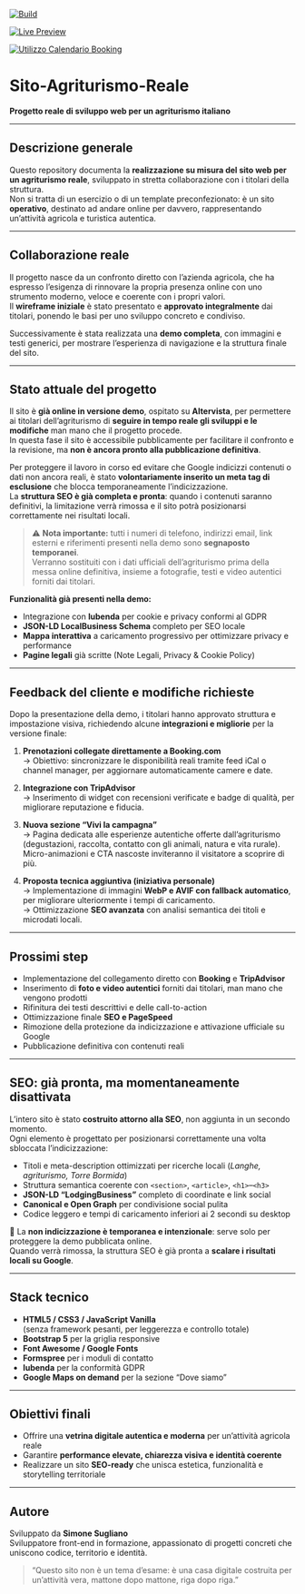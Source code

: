 [![Build](https://img.shields.io/badge/Versione-Dev%20Preview-blue)](#Stato-attuale-del-progetto)

[![Live Preview](https://img.shields.io/badge/Live%20Preview-Demo%20Online-yellow)](http://agriturismolabertorella.altervista.org)

[![Utilizzo Calendario Booking](https://img.shields.io/badge/Utilizzo%20Calendario-Booking-green?style=for-the-badge)](INFObooking.md)




# Sito-Agriturismo-Reale  
**Progetto reale di sviluppo web per un agriturismo italiano**

---

## Descrizione generale

Questo repository documenta la **realizzazione su misura del sito web per un agriturismo reale**, sviluppato in stretta collaborazione con i titolari della struttura.  
Non si tratta di un esercizio o di un template preconfezionato: è un sito **operativo**, destinato ad andare online per davvero, rappresentando un’attività agricola e turistica autentica.

---

## Collaborazione reale

Il progetto nasce da un confronto diretto con l’azienda agricola, che ha espresso l’esigenza di rinnovare la propria presenza online con uno strumento moderno, veloce e coerente con i propri valori.  
Il **wireframe iniziale** è stato presentato e **approvato integralmente** dai titolari, ponendo le basi per uno sviluppo concreto e condiviso.

Successivamente è stata realizzata una **demo completa**, con immagini e testi generici, per mostrare l’esperienza di navigazione e la struttura finale del sito.

---

## Stato attuale del progetto

Il sito è **già online in versione demo**, ospitato su **Altervista**, per permettere ai titolari dell’agriturismo di **seguire in tempo reale gli sviluppi e le modifiche** man mano che il progetto procede.  
In questa fase il sito è accessibile pubblicamente per facilitare il confronto e la revisione, ma **non è ancora pronto alla pubblicazione definitiva**.

Per proteggere il lavoro in corso ed evitare che Google indicizzi contenuti o dati non ancora reali, è stato **volontariamente inserito un meta tag di esclusione** che blocca temporaneamente l’indicizzazione.  
La **struttura SEO è già completa e pronta**: quando i contenuti saranno definitivi, la limitazione verrà rimossa e il sito potrà posizionarsi correttamente nei risultati locali.

> ⚠️ **Nota importante:** tutti i numeri di telefono, indirizzi email, link esterni e riferimenti presenti nella demo sono **segnaposto temporanei**.  
> Verranno sostituiti con i dati ufficiali dell’agriturismo prima della messa online definitiva, insieme a fotografie, testi e video autentici forniti dai titolari.

**Funzionalità già presenti nella demo:**
- Integrazione con **Iubenda** per cookie e privacy conformi al GDPR  
- **JSON-LD LocalBusiness Schema** completo per SEO locale  
- **Mappa interattiva** a caricamento progressivo per ottimizzare privacy e performance  
- **Pagine legali** già scritte (Note Legali, Privacy & Cookie Policy)

---

## Feedback del cliente e modifiche richieste

Dopo la presentazione della demo, i titolari hanno approvato struttura e impostazione visiva, richiedendo alcune **integrazioni e migliorie** per la versione finale:

1. **Prenotazioni collegate direttamente a Booking.com**  
   → Obiettivo: sincronizzare le disponibilità reali tramite feed iCal o channel manager, per aggiornare automaticamente camere e date.

2. **Integrazione con TripAdvisor**  
   → Inserimento di widget con recensioni verificate e badge di qualità, per migliorare reputazione e fiducia.

3. **Nuova sezione “Vivi la campagna”**  
   → Pagina dedicata alle esperienze autentiche offerte dall’agriturismo (degustazioni, raccolta, contatto con gli animali, natura e vita rurale).  
   Micro-animazioni e CTA nascoste inviteranno il visitatore a scoprire di più.

4. **Proposta tecnica aggiuntiva (iniziativa personale)**  
   → Implementazione di immagini **WebP e AVIF con fallback automatico**, per migliorare ulteriormente i tempi di caricamento.  
   → Ottimizzazione **SEO avanzata** con analisi semantica dei titoli e microdati locali.

---

## Prossimi step

- Implementazione del collegamento diretto con **Booking** e **TripAdvisor**  
- Inserimento di **foto e video autentici** forniti dai titolari, man mano che vengono prodotti  
- Rifinitura dei testi descrittivi e delle call-to-action  
- Ottimizzazione finale **SEO e PageSpeed**  
- Rimozione della protezione da indicizzazione e attivazione ufficiale su Google  
- Pubblicazione definitiva con contenuti reali  

---

## SEO: già pronta, ma momentaneamente disattivata

L’intero sito è stato **costruito attorno alla SEO**, non aggiunta in un secondo momento.  
Ogni elemento è progettato per posizionarsi correttamente una volta sbloccata l’indicizzazione:

- Titoli e meta-description ottimizzati per ricerche locali (*Langhe, agriturismo, Torre Bormida*)  
- Struttura semantica coerente con `<section>`, `<article>`, `<h1>`–`<h3>`  
- **JSON-LD “LodgingBusiness”** completo di coordinate e link social  
- **Canonical e Open Graph** per condivisione social pulita  
- Codice leggero e tempi di caricamento inferiori ai 2 secondi su desktop  

📍 La **non indicizzazione è temporanea e intenzionale**: serve solo per proteggere la demo pubblicata online.  
Quando verrà rimossa, la struttura SEO è già pronta a **scalare i risultati locali su Google**.

---

## Stack tecnico

- **HTML5 / CSS3 / JavaScript Vanilla**  
  (senza framework pesanti, per leggerezza e controllo totale)
- **Bootstrap 5** per la griglia responsive  
- **Font Awesome / Google Fonts**  
- **Formspree** per i moduli di contatto  
- **Iubenda** per la conformità GDPR  
- **Google Maps on demand** per la sezione “Dove siamo”

---

## Obiettivi finali

- Offrire una **vetrina digitale autentica e moderna** per un’attività agricola reale  
- Garantire **performance elevate, chiarezza visiva e identità coerente**  
- Realizzare un sito **SEO-ready** che unisca estetica, funzionalità e storytelling territoriale  

---

## Autore

Sviluppato da **Simone Sugliano**  
Sviluppatore front-end in formazione, appassionato di progetti concreti che uniscono codice, territorio e identità.

> “Questo sito non è un tema d’esame: è una casa digitale costruita per un’attività vera, mattone dopo mattone, riga dopo riga.”


